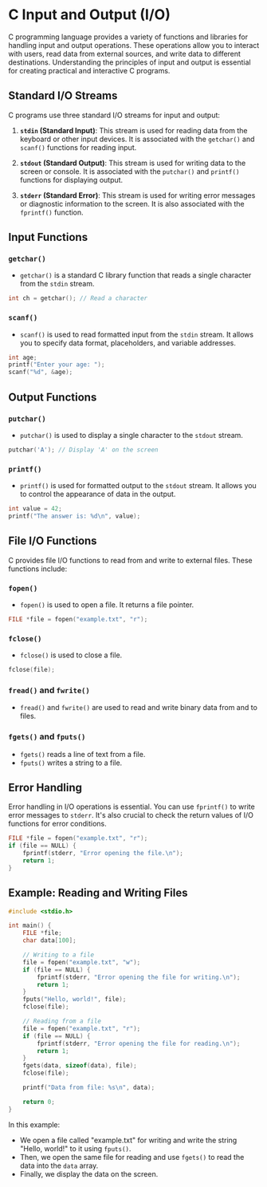 
# C Input and Output (I/O)

C programming language provides a variety of functions and libraries for handling input and output operations. These operations allow you to interact with users, read data from external sources, and write data to different destinations. Understanding the principles of input and output is essential for creating practical and interactive C programs.

## Standard I/O Streams

C programs use three standard I/O streams for input and output:

1. **`stdin` (Standard Input)**: This stream is used for reading data from the keyboard or other input devices. It is associated with the `getchar()` and `scanf()` functions for reading input.

2. **`stdout` (Standard Output)**: This stream is used for writing data to the screen or console. It is associated with the `putchar()` and `printf()` functions for displaying output.

3. **`stderr` (Standard Error)**: This stream is used for writing error messages or diagnostic information to the screen. It is also associated with the `fprintf()` function.

## Input Functions

### `getchar()`

- `getchar()` is a standard C library function that reads a single character from the `stdin` stream.

```c
int ch = getchar(); // Read a character
```

### `scanf()`

- `scanf()` is used to read formatted input from the `stdin` stream. It allows you to specify data format, placeholders, and variable addresses.

```c
int age;
printf("Enter your age: ");
scanf("%d", &age);
```

## Output Functions

### `putchar()`

- `putchar()` is used to display a single character to the `stdout` stream.

```c
putchar('A'); // Display 'A' on the screen
```

### `printf()`

- `printf()` is used for formatted output to the `stdout` stream. It allows you to control the appearance of data in the output.

```c
int value = 42;
printf("The answer is: %d\n", value);
```

## File I/O Functions

C provides file I/O functions to read from and write to external files. These functions include:

### `fopen()`

- `fopen()` is used to open a file. It returns a file pointer.

```c
FILE *file = fopen("example.txt", "r");
```

### `fclose()`

- `fclose()` is used to close a file.

```c
fclose(file);
```

### `fread()` and `fwrite()`

- `fread()` and `fwrite()` are used to read and write binary data from and to files.

### `fgets()` and `fputs()`

- `fgets()` reads a line of text from a file.
- `fputs()` writes a string to a file.

## Error Handling

Error handling in I/O operations is essential. You can use `fprintf()` to write error messages to `stderr`. It's also crucial to check the return values of I/O functions for error conditions.

```c
FILE *file = fopen("example.txt", "r");
if (file == NULL) {
    fprintf(stderr, "Error opening the file.\n");
    return 1;
}
```

## Example: Reading and Writing Files

```c
#include <stdio.h>

int main() {
    FILE *file;
    char data[100];

    // Writing to a file
    file = fopen("example.txt", "w");
    if (file == NULL) {
        fprintf(stderr, "Error opening the file for writing.\n");
        return 1;
    }
    fputs("Hello, world!", file);
    fclose(file);

    // Reading from a file
    file = fopen("example.txt", "r");
    if (file == NULL) {
        fprintf(stderr, "Error opening the file for reading.\n");
        return 1;
    }
    fgets(data, sizeof(data), file);
    fclose(file);

    printf("Data from file: %s\n", data);

    return 0;
}
```

In this example:

- We open a file called "example.txt" for writing and write the string "Hello, world!" to it using `fputs()`.
- Then, we open the same file for reading and use `fgets()` to read the data into the `data` array.
- Finally, we display the data on the screen.

